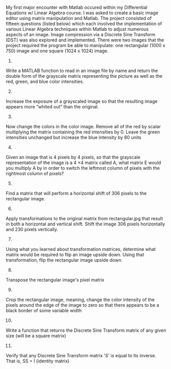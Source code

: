 My first major encounter with Matlab occured within my Differential Equations w/ Linear Algebra course. I was asked to create a basic image editor using matrix 
manipulation and Matlab. The project consisted of fifteen questions (listed below) which each involved the implementation of various Linear Algebra techniques
within Matlab to adjust numerous aspects of an image. Image compression via a Discrete Sine Transform (DST) was also explored and implemented. There were two images
that the project required the program be able to manipulate: one rectangular (1000 x 750) image and one square (1024 x 1024) image.

1)
Write a MATLAB function to read in an image file by name and return the double form of the grayscale matrix representing the picture
as well as the red, green, and blue color intensities. 

2)
Increase the exposure of a grayscaled image so that the resulting image appears more “whited out” than the original.

3)
Now change the colors in the color image. Remove all of the red by scalar multiplying the matrix containing the red intensities by 0. 
Leave the green intensities unchanged but increase the blue intensity by 80 units

4)
Given an image that is 4 pixels by 4 pixels, so that the grayscale representation of the image is a 4 ×4 matrix called A, what matrix E would you 
multiply A by in order to switch the leftmost column of pixels with the rightmost column of pixels?

5)
Find a matrix that will perform a horizontal shift of 306 pixels to the rectangular image.

6)
Apply transformations to the original matrix from rectangular.jpg that result in both a horizontal and vertical shift. Shift the image 306 pixels 
horizontally and 230 pixels vertically.

7)
Using what you learned about transformation matrices, determine what matrix would be required to flip an image upside down. Using that transformation, 
flip the rectangular image upside down.

8)
Transpose the rectangular image's pixel matrix

9)
Crop the rectangular image, meaning, change the color intensity of the pixels around the edge of the image to zero so that there appears to be a 
black border of some variable width 

10)
Write a function that returns the Discrete Sine Transform matrix of any given size (will be a square matrix)

11)
Verify that any Discrete Sine Transform matrix 'S' is equal to its inverse. That is, SS = I (identity matrix)













